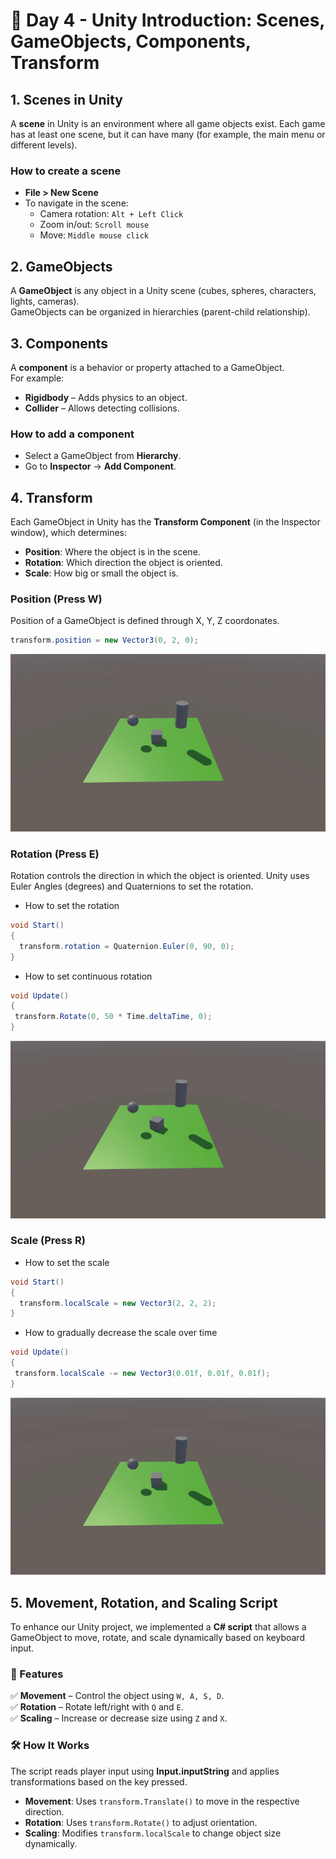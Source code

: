 # 🎯 Day 4 - Unity Introduction: Scenes, GameObjects, Components, Transform

## 1. Scenes in Unity
A **scene** in Unity is an environment where all game objects exist. Each game has at least one scene, but it can have many (for example, the main menu or different levels).

### How to create a scene
- **File > New Scene**
- To navigate in the scene:  
  - Camera rotation: `Alt + Left Click`  
  - Zoom in/out: `Scroll mouse`  
  - Move: `Middle mouse click`

## 2. GameObjects
A **GameObject** is any object in a Unity scene (cubes, spheres, characters, lights, cameras).  
GameObjects can be organized in hierarchies (parent-child relationship).

## 3. Components
A **component** is a behavior or property attached to a GameObject.  
For example:  
- **Rigidbody** – Adds physics to an object.  
- **Collider** – Allows detecting collisions.

### How to add a component
- Select a GameObject from **Hierarchy**.
- Go to **Inspector** -> **Add Component**.

## 4. Transform
Each GameObject in Unity has the **Transform Component** (in the Inspector window), which determines:
- **Position**: Where the object is in the scene.
- **Rotation**: Which direction the object is oriented.
- **Scale**: How big or small the object is.

### Position (Press W)
Position of a GameObject is defined through X, Y, Z coordonates.

```csharp
transform.position = new Vector3(0, 2, 0);
```

![Movement](images/gif1.gif)

### Rotation (Press E)
Rotation controls the direction in which the object is oriented. Unity uses Euler Angles (degrees) and Quaternions to set the rotation.

- How to set the rotation
```csharp
void Start()
{
  transform.rotation = Quaternion.Euler(0, 90, 0);
}
```
- How to set continuous rotation
 ```csharp
void Update()
{
  transform.Rotate(0, 50 * Time.deltaTime, 0);
}
```

![Rotation](images/gif2.gif)

### Scale (Press R)

- How to set the scale
```csharp
void Start()
{
  transform.localScale = new Vector3(2, 2, 2);
}
```
- How to gradually decrease the scale over time
 ```csharp
void Update()
{
  transform.localScale -= new Vector3(0.01f, 0.01f, 0.01f);
}
```

![Scale](images/gif3.gif)

## 5. Movement, Rotation, and Scaling Script

To enhance our Unity project, we implemented a **C# script** that allows a GameObject to move, rotate, and scale dynamically based on keyboard input.

### 🔹 Features
✅ **Movement** – Control the object using `W, A, S, D`.  
✅ **Rotation** – Rotate left/right with `Q` and `E`.  
✅ **Scaling** – Increase or decrease size using `Z` and `X`.

### 🛠 How It Works
The script reads player input using **Input.inputString** and applies transformations based on the key pressed. 

- **Movement**: Uses `transform.Translate()` to move in the respective direction.
- **Rotation**: Uses `transform.Rotate()` to adjust orientation.
- **Scaling**: Modifies `transform.localScale` to change object size dynamically.
